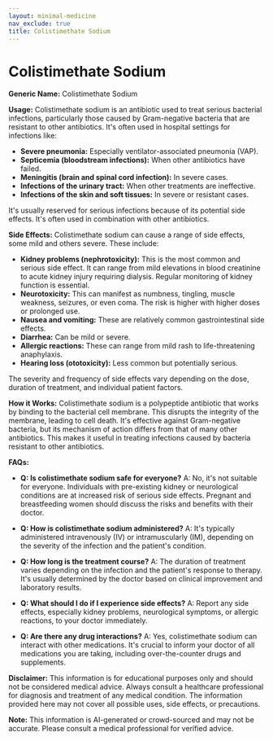 ```yaml
---
layout: minimal-medicine
nav_exclude: true
title: Colistimethate Sodium
---
```


# Colistimethate Sodium

**Generic Name:** Colistimethate Sodium

**Usage:** Colistimethate sodium is an antibiotic used to treat serious bacterial infections, particularly those caused by Gram-negative bacteria that are resistant to other antibiotics.  It's often used in hospital settings for infections like:

* **Severe pneumonia:** Especially ventilator-associated pneumonia (VAP).
* **Septicemia (bloodstream infections):**  When other antibiotics have failed.
* **Meningitis (brain and spinal cord infection):**  In severe cases.
* **Infections of the urinary tract:** When other treatments are ineffective.
* **Infections of the skin and soft tissues:**  In severe or resistant cases.

It's usually reserved for serious infections because of its potential side effects.  It's often used in combination with other antibiotics.

**Side Effects:** Colistimethate sodium can cause a range of side effects, some mild and others severe.  These include:

* **Kidney problems (nephrotoxicity):** This is the most common and serious side effect. It can range from mild elevations in blood creatinine to acute kidney injury requiring dialysis.  Regular monitoring of kidney function is essential.
* **Neurotoxicity:** This can manifest as numbness, tingling, muscle weakness, seizures, or even coma.  The risk is higher with higher doses or prolonged use.
* **Nausea and vomiting:** These are relatively common gastrointestinal side effects.
* **Diarrhea:** Can be mild or severe.
* **Allergic reactions:**  These can range from mild rash to life-threatening anaphylaxis.
* **Hearing loss (ototoxicity):** Less common but potentially serious.

The severity and frequency of side effects vary depending on the dose, duration of treatment, and individual patient factors.

**How it Works:** Colistimethate sodium is a polypeptide antibiotic that works by binding to the bacterial cell membrane.  This disrupts the integrity of the membrane, leading to cell death. It's effective against Gram-negative bacteria, but its mechanism of action differs from that of many other antibiotics. This makes it useful in treating infections caused by bacteria resistant to other antibiotics.

**FAQs:**

* **Q: Is colistimethate sodium safe for everyone?** A: No, it's not suitable for everyone.  Individuals with pre-existing kidney or neurological conditions are at increased risk of serious side effects.  Pregnant and breastfeeding women should discuss the risks and benefits with their doctor.

* **Q: How is colistimethate sodium administered?** A: It's typically administered intravenously (IV) or intramuscularly (IM), depending on the severity of the infection and the patient's condition.

* **Q: How long is the treatment course?** A: The duration of treatment varies depending on the infection and the patient's response to therapy. It's usually determined by the doctor based on clinical improvement and laboratory results.

* **Q: What should I do if I experience side effects?** A: Report any side effects, especially kidney problems, neurological symptoms, or allergic reactions, to your doctor immediately.

* **Q: Are there any drug interactions?** A: Yes, colistimethate sodium can interact with other medications.  It's crucial to inform your doctor of all medications you are taking, including over-the-counter drugs and supplements.


**Disclaimer:** This information is for educational purposes only and should not be considered medical advice. Always consult a healthcare professional for diagnosis and treatment of any medical condition.  The information provided here may not cover all possible uses, side effects, or precautions.


**Note:** This information is AI-generated or crowd-sourced and may not be accurate. Please consult a medical professional for verified advice.